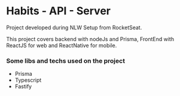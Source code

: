 
# Habits - API - Server

Project developed during NLW Setup from RocketSeat.

This project covers backend with nodeJs and Prisma, FrontEnd with ReactJS for web and ReactNative for mobile.

### Some libs and techs used on the project

* Prisma
* Typescript
* Fastify

